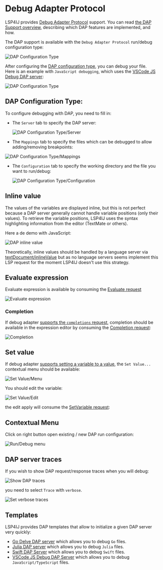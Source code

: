 # Debug Adapter Protocol

LSP4IJ provides [Debug Adapter Protocol](https://microsoft.github.io/debug-adapter-protocol/) support. 
You can read [the DAP Support overview](./DAPSupport.md), describing which DAP features are implemented, and how.

The DAP support is available with the `Debug Adapter Protocol` run/debug configuration type:

![DAP Configuration Type](./images/DAP_config_type.png)

After configuring the [DAP configuration type](#dap-configuration-type), you can debug your file.  
Here is an example with `JavaScript debugging`, which uses the [VSCode JS Debug DAP server](./user-defined-dap/vscode-js-debug.md):

![DAP Configuration Type](./images/DAP_debugging_overview.png)

## DAP Configuration Type:

To configure debugging with DAP, you need to fill in:

- The `Server` tab to specify the DAP server:

  ![DAP Configuration Type/Server](./images/DAP_config_type_server.png)

- The `Mappings` tab to specify the files which can be debugged to allow adding/removing breakpoints:

![DAP Configuration Type/Mappings](./images/DAP_config_type_mappings.png)

- The `Configuration` tab to specify the working directory and the file you want to run/debug:

  ![DAP Configuration Type/Configuration](./images/DAP_config_type_configuration.png)

## Inline value

The values of the variables are displayed inline, but this is not perfect because a DAP server generally cannot handle variable positions (only their values). 
To retrieve the variable positions, LSP4IJ uses the syntax highlighting information from the editor (TextMate or others).

Here a de demo with JavaScript:

![DAP inline value](./images/DAP_inline_value_demo.gif)

Theoretically, inline values should be handled by a language server via [textDocument/inlineValue](https://microsoft.github.io/language-server-protocol/specifications/lsp/3.17/specification/#textDocument_inlineValue)
but as no language servers seems implement this LSP request for the moment LSP4IJ doesn't use this strategy.

## Evaluate expression

Evaluate expression is available by consuming the [Evaluate request](https://microsoft.github.io/debug-adapter-protocol//specification.html#Requests_Evaluate) 

![Evaluate expression](./images/DAP_debugging_evaluate.png)

### Completion

If debug adapter [supports the `completions` request](https://microsoft.github.io/debug-adapter-protocol//specification.html#Types_Capabilities),
completion should be available in the expression editor by consuming the
[Completion request](https://microsoft.github.io/debug-adapter-protocol//specification.html#Requests_Completions):

![Completion](images/DAP_debugging_completion.png)

## Set value

If debug adapter [supports setting a variable to a value](https://microsoft.github.io/debug-adapter-protocol//specification.html#Types_Capabilities),
the `Set Value...` contextual menu should be available: 

![Set Value/Menu](images/DAP_debugging_setValue_menu.png)

You should edit the variable:

![Set Value/Edit](images/DAP_debugging_setValue_edit.png)

the edit apply will consume the
[SetVariable request](https://microsoft.github.io/debug-adapter-protocol//specification.html#Requests_SetVariable):

## Contextual Menu

Click on right button open existing / new DAP run configuration:

![Run/Debug menu](images/DAP_contextual_menu.png)

## DAP server traces

If you wish to show DAP request/response traces when you will debug:

![Show DAP traces](./images/vscode-js-debug/traces_in_console.png)

you need to select `Trace` with `verbose`.

![Set verbose traces](./images/vscode-js-debug/set_traces.png)

## Templates

LSP4IJ provides DAP templates that allow to initialize a given DAP server very quickly:

- [Go Delve DAP server](./user-defined-dap/go-delve.md) which allows you to debug `Go` files.
- [Julia DAP server](./user-defined-dap/julia.md) which allows you to debug `Julia` files. 
- [Swift DAP Server](./user-defined-dap/swift-lldb.md) which allows you to debug `Swift` files.
- [VSCode JS Debug DAP Server](./user-defined-dap/vscode-js-debug.md) which allows you to debug `JavaScript/TypeScript` files.